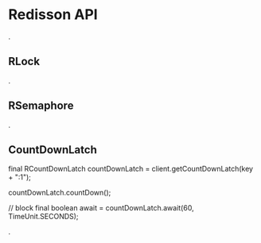 # Redisson API

.

## RLock

.

## RSemaphore

.

## CountDownLatch

final RCountDownLatch countDownLatch = client.getCountDownLatch(key + ":1");

countDownLatch.countDown();

// block
final boolean await = countDownLatch.await(60, TimeUnit.SECONDS);


.

